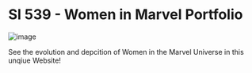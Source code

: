 # SI 539 - Women in Marvel Portfolio


![image](https://user-images.githubusercontent.com/70960248/144722323-774a6430-461f-40eb-b640-5ddddbbe3f12.png)


See the evolution and depcition of Women in the Marvel Universe in this unqiue Website!
